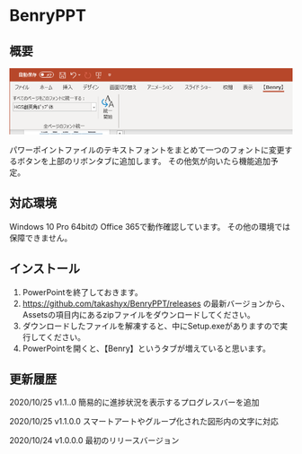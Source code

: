 # BenryPPT

## 概要

![ribbon](./README_RESOURCES/ribbon.png)

パワーポイントファイルのテキストフォントをまとめて一つのフォントに変更するボタンを上部のリボンタブに追加します。
その他気が向いたら機能追加予定。

## 対応環境

Windows 10 Pro 64bitの Office 365で動作確認しています。
その他の環境では保障できません。

## インストール

1. PowerPointを終了しておきます。
1. https://github.com/takashyx/BenryPPT/releases の最新バージョンから、Assetsの項目内にあるzipファイルをダウンロードしてください。
1. ダウンロードしたファイルを解凍すると、中にSetup.exeがありますので実行してください。
1. PowerPointを開くと、【Benry】というタブが増えていると思います。

## 更新履歴

2020/10/25
v1.1..0
簡易的に進捗状況を表示するプログレスバーを追加

2020/10/25
v1.1.0.0
スマートアートやグループ化された図形内の文字に対応

2020/10/24
v1.0.0.0
最初のリリースバージョン
